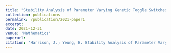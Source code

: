 ```yaml
---
title: "Stability Analysis of Parameter Varying Genetic Toggle Switches Using Koopman Operators"
collection: publications
permalink: /publication/2021-paper1
excerpt: 
date: 2021-12-31
venue: 'Mathematics'
paperurl: 
citation: 'Harrison, J.; Yeung, E. Stability Analysis of Parameter Varying Genetic Toggle Switches Using Koopman Operators. Mathematics 2021, 9, 3133. https://doi.org/10.3390/math9233133'
---
```


